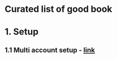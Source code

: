 # Curated list of good book

# 1. Setup

## 1.1 Multi account setup - [link](https://gist.github.com/vivekkundariya/9e2aeacc00a3e677cca9e6f193435a25)
